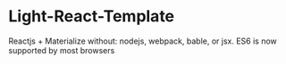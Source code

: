 # Light-React-Template
Reactjs + Materialize without: nodejs, webpack, bable, or jsx.  ES6 is now supported by most browsers 
